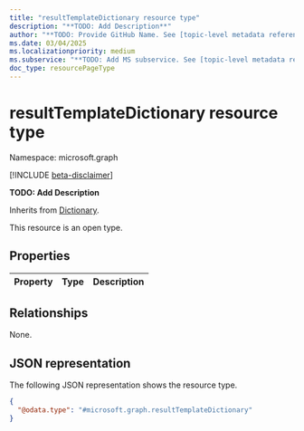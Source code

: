 ```yaml
---
title: "resultTemplateDictionary resource type"
description: "**TODO: Add Description**"
author: "**TODO: Provide GitHub Name. See [topic-level metadata reference](https://aka.ms/msgo?pagePath=Document-APIs/Guidelines/Metadata)**"
ms.date: 03/04/2025
ms.localizationpriority: medium
ms.subservice: "**TODO: Add MS subservice. See [topic-level metadata reference](https://aka.ms/msgo?pagePath=Document-APIs/Guidelines/Metadata)**"
doc_type: resourcePageType
---
```


# resultTemplateDictionary resource type

Namespace: microsoft.graph

[!INCLUDE [beta-disclaimer](../../includes/beta-disclaimer.md)]

**TODO: Add Description**


Inherits from [Dictionary](../resources/dictionary.md).

This resource is an open type.

## Properties
|Property|Type|Description|
|:---|:---|:---|

## Relationships
None.

## JSON representation
The following JSON representation shows the resource type.
<!-- {
  "blockType": "resource",
  "@odata.type": "microsoft.graph.resultTemplateDictionary"
}
-->
``` json
{
  "@odata.type": "#microsoft.graph.resultTemplateDictionary"
}
```

